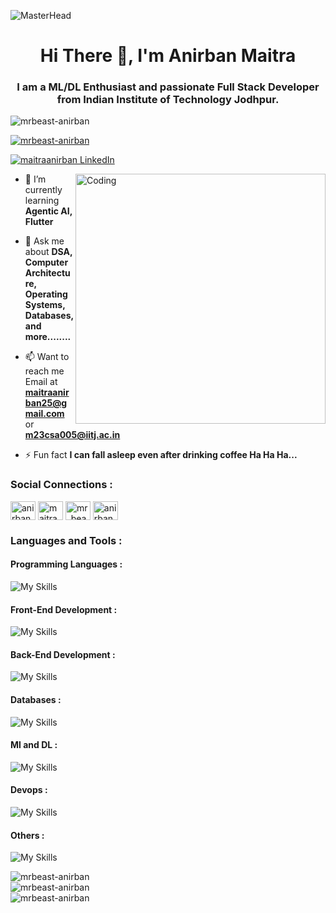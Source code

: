![MasterHead](https://camo.githubusercontent.com/4c3fd71b359cd5dfadc21247cde8f16ecbe5d41db8ac79ef28e3091ab02a8bef/68747470733a2f2f6d69722d73332d63646e2d63662e626568616e63652e6e65742f70726f6a6563745f6d6f64756c65732f6d61785f313230302f3831626234623136353638343031392e363430623630333864313333652e676966)

<h1 align="center">Hi There 👋, I'm Anirban Maitra</h1>
<h3 align="center">I am a ML/DL Enthusiast and passionate Full Stack Developer from Indian Institute of Technology Jodhpur.</h3>

<p align="left"> <img src="https://komarev.com/ghpvc/?username=mrbeast-anirban&label=Profile%20views&color=e65a35&style=flat" alt="mrbeast-anirban"/> </p>

<p align="left"> <a href="https://github.com/ryo-ma/github-profile-trophy"><img src="https://github-profile-trophy.vercel.app/?username=mrbeast-anirban&margin-w=15&theme=monokai&no-bg=true" alt="mrbeast-anirban" /></a> </p>

<p align="left"><a href="https://www.linkedin.com/in/maitraanirban" target="_blank"><img src="https://img.shields.io/badge/-Connect @ maitraanirban-blue?style=for-the-badge&logo=linkedin" alt="maitraanirban LinkedIn" /></a></p>

<img align="right" alt="Coding" width="400" left="200" src="https://cdn.dribbble.com/users/1162077/screenshots/3848914/programmer.gif">

- 🌱 I’m currently learning **Agentic AI, Flutter**

- 💬 Ask me about **DSA, Computer Architecture, Operating Systems, Databases, and more........**

- 📫 Want to reach me Email at **maitraanirban25@gmail.com** or **m23csa005@iitj.ac.in**

- ⚡ Fun fact **I can fall asleep even after drinking coffee Ha Ha Ha...**

<h3 align="left">Social Connections :</h3>
<p align="left">
<a href="https://twitter.com/anirbanmaitra11" target="blank"><img align="center" src="https://raw.githubusercontent.com/rahuldkjain/github-profile-readme-generator/master/src/images/icons/Social/twitter.svg" alt="anirbanmaitra11" height="30" width="40" /></a>
<a href="https://linkedin.com/in/maitraanirban" target="blank"><img align="center" src="https://raw.githubusercontent.com/rahuldkjain/github-profile-readme-generator/master/src/images/icons/Social/linked-in-alt.svg" alt="maitraanirban" height="30" width="40" /></a>
<a href="https://www.codechef.com/users/mr_beast_1999" target="blank"><img align="center" src="https://cdn.jsdelivr.net/npm/simple-icons@3.1.0/icons/codechef.svg" alt="mr_beast_1999" height="30" width="40" /></a>
<a href="https://www.leetcode.com/anirban_maitra" target="blank"><img align="center" src="https://raw.githubusercontent.com/rahuldkjain/github-profile-readme-generator/master/src/images/icons/Social/leet-code.svg" alt="anirban_maitra" height="30" width="40" /></a>
</p>


<h3 align="left">Languages and Tools :</h3>
<h4 align="left">Programming Languages :</h4>

![My Skills](https://skillicons.dev/icons?i=cpp,python,javascript,c)

<h4 align="left">Front-End Development :</h3>

![My Skills](https://skillicons.dev/icons?i=html,css,angular,bootstrap,react)

<h4 align="left">Back-End Development :</h4>

![My Skills](https://skillicons.dev/icons?i=nodejs,express,kafka)

<h4 align="left">Databases :</h3>

![My Skills](https://skillicons.dev/icons?i=mongodb,mysql)

<h4 align="left">Ml and DL :</h3>

![My Skills](https://skillicons.dev/icons?i=pytorch,tensorflow,opencv,sklearn)

<h4 align="left">Devops :</h4>

![My Skills](https://skillicons.dev/icons?i=aws,docker)

<h4 align="left">Others :</h4>

![My Skills](https://skillicons.dev/icons?i=git,linux)

<div>
  <img src="https://github-readme-stats.vercel.app/api/top-langs?username=mrbeast-anirban&show_icons=true&locale=en&layout=compact" alt="mrbeast-anirban" />
</div>

<div>
  <img src="https://github-readme-stats.vercel.app/api?username=mrbeast-anirban&show_icons=true&locale=en" alt="mrbeast-anirban" />
</div>

<div>
  <img src="https://github-readme-streak-stats.herokuapp.com/?user=mrbeast-anirban" alt="mrbeast-anirban" />
</div>

